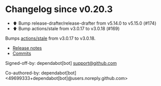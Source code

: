 # Changelog since v0.20.3
- ⬆ Bump release-drafter/release-drafter from v5.14.0 to v5.15.0 (#174) 
- ⬆️ Bump actions/stale from v3.0.17 to v3.0.18 (#169)

Bumps [actions/stale](https://github.com/actions/stale) from v3.0.17 to v3.0.18.
- [Release notes](https://github.com/actions/stale/releases)
- [Commits](https://github.com/actions/stale/compare/v3.0.17...3b3c3f03cd4d8e2b61e179ef744a0d20efbe90b4)

Signed-off-by: dependabot[bot] <support@github.com>

Co-authored-by: dependabot[bot] <49699333+dependabot[bot]@users.noreply.github.com> 
